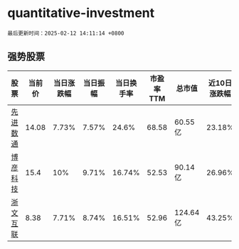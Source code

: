 # quantitative-investment

`最后更新时间：2025-02-12 14:11:14 +0800`

## 强势股票

|股票|当前价|当日涨跌幅|当日振幅|当日换手率|市盈率TTM|总市值|近10日涨跌幅|
|----|----|----|----|----|----|----|----|
|[先进数通](https://xueqiu.com/S/SZ300541)|14.08|7.73%|7.57%|24.6%|68.58|60.55亿|23.18%|
|[博彦科技](https://xueqiu.com/S/SZ002649)|15.4|10%|9.71%|16.74%|52.53|90.14亿|26.96%|
|[浙文互联](https://xueqiu.com/S/SH600986)|8.38|7.71%|8.74%|16.51%|52.96|124.64亿|43.25%|
